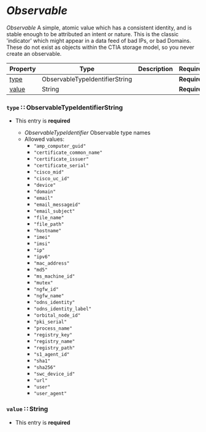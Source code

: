 <a id="map2"></a>
# *Observable*

*Observable* A simple, atomic value which has a consistent identity, and is stable enough to be attributed an intent or nature.  This is the classic 'indicator' which might appear in a data feed of bad IPs, or bad Domains.  These do not exist as objects within the CTIA storage model, so you never create an observable.

| Property | Type | Description | Required? |
| -------- | ---- | ----------- | --------- |
|[type](#type-observabletypeidentifierstring)|ObservableTypeIdentifierString| |**Required**|
|[value](#value-string)|String| |**Required**|


<a id="type-observabletypeidentifierstring"></a>
### `type` ∷ ObservableTypeIdentifierString

* This entry is **required**


  * *ObservableTypeIdentifier* Observable type names
  * Allowed values:
    * `"amp_computer_guid"`
    * `"certificate_common_name"`
    * `"certificate_issuer"`
    * `"certificate_serial"`
    * `"cisco_mid"`
    * `"cisco_uc_id"`
    * `"device"`
    * `"domain"`
    * `"email"`
    * `"email_messageid"`
    * `"email_subject"`
    * `"file_name"`
    * `"file_path"`
    * `"hostname"`
    * `"imei"`
    * `"imsi"`
    * `"ip"`
    * `"ipv6"`
    * `"mac_address"`
    * `"md5"`
    * `"ms_machine_id"`
    * `"mutex"`
    * `"ngfw_id"`
    * `"ngfw_name"`
    * `"odns_identity"`
    * `"odns_identity_label"`
    * `"orbital_node_id"`
    * `"pki_serial"`
    * `"process_name"`
    * `"registry_key"`
    * `"registry_name"`
    * `"registry_path"`
    * `"s1_agent_id"`
    * `"sha1"`
    * `"sha256"`
    * `"swc_device_id"`
    * `"url"`
    * `"user"`
    * `"user_agent"`

<a id="value-string"></a>
### `value` ∷ String

* This entry is **required**


